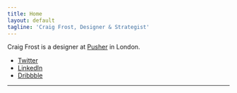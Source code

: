 ```yaml
---
title: Home
layout: default
tagline: 'Craig Frost, Designer & Strategist'
---
```

<div>
  <p>Craig Frost is a designer at <a href="https://pusher.com/">Pusher</a> in London.</p>
  <ul>
    <li><a href="https://twitter.com/@_ctfd_uk">Twitter</a></li>
    <li><a href="https://uk.linkedin.com/in/craigtfrost">LinkedIn</a></li>
    <li><a href="https://dribbble.com/_ctf">Dribbble</a></li>
   </ul>
   <hr>
   <ul class="js-events"></ul>
 </div>
